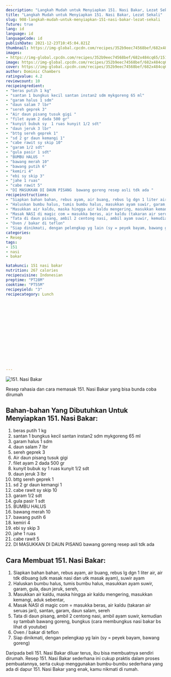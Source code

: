```yaml
---
description: "Langkah Mudah untuk Menyiapkan 151. Nasi Bakar, Lezat Sekali"
title: "Langkah Mudah untuk Menyiapkan 151. Nasi Bakar, Lezat Sekali"
slug: 908-langkah-mudah-untuk-menyiapkan-151-nasi-bakar-lezat-sekali
future: true
lang: id
language: id
languageCode: id
publishDate: 2021-12-23T10:45:04.821Z 
thumbnail: https://img-global.cpcdn.com/recipes/352b9eec74568bef/682x484cq65/151-nasi-bakar-foto-resep-utama.webp
images:
- https://img-global.cpcdn.com/recipes/352b9eec74568bef/682x484cq65/151-nasi-bakar-foto-resep-utama.webp
image: https://img-global.cpcdn.com/recipes/352b9eec74568bef/682x484cq65/151-nasi-bakar-foto-resep-utama.webp
cover: https://img-global.cpcdn.com/recipes/352b9eec74568bef/682x484cq65/151-nasi-bakar-foto-resep-utama.webp
author: Dominic Chambers
ratingvalue: 4.2
reviewcount: 10
recipeingredient:
- "beras putih 1 kg"
- "santan 1 bungkus kecil santan instan2 sdm mykgoreng 65 ml"
- "garam halus 1 sdm"
- "daun salam 7 lbr"
- "sereh geprek 3"
- "Air daun pisang tusuk gigi "
- "filet ayam 2 dada 500 gr"
- "kunyit bubuk sy  1 ruas kunyit 1/2 sdt"
- "daun jeruk 3 lbr"
- "bttg sereh geprek 1"
- "sd 2 gr daun kemangi 1"
- "cabe rawit sy skip 10"
- "garam 1/2 sdt"
- "gula pasir 1 sdt"
- "BUMBU HALUS  "
- "bawang merah 10"
- "bawang putih 6"
- "kemiri 4"
- "ebi sy skip 3"
- "jahe 1 ruas"
- "cabe rawit 5"
- "DI MASUKKAN DI DAUN PISANG  bawang goreng resep asli tdk ada "
recipeinstructions:
- "Siapkan bahan bahan, rebus ayam, air buang, rebus lg dgn 1 liter air, air tdk dibuang (utk masak nasi dan utk masak ayam), suwir ayam"
- "Haluskan bumbu halus, tumis bumbu halus, masukkan ayam suwir, garam, gula, daun jeruk, sereh,"
- "Masukkan air kaldu, maska hingga air kaldu mengering, masukkan kemangi, aduk sebentar,"
- "Masak NASI di magic com = masukka beras, air kaldu (takaran air seruas jari), santan, garam, daun salam, sereh"
- "Tata di daun pisang, ambil 2 centong nasi, ambil ayam suwir, kemudian sy tambah bawang goreng, bungkus (cara membungkus nasi bakar bs lihat di youtube)"
- "Oven / bakar di teflon"
- "Siap dinikmati, dengan pelengkap yg lain (sy = peyek bayam, bawang goreng)"
categories:
- Resep
tags:
- 151
- nasi
- bakar

katakunci: 151 nasi bakar 
nutrition: 267 calories
recipecuisine: Indonesian
preptime: "PT28M"
cooktime: "PT55M"
recipeyield: "3"
recipecategory: Lunch


     
    
    
    
    
    
    
    
    
    
    
      
    
---
```



![151. Nasi Bakar](https://img-global.cpcdn.com/recipes/352b9eec74568bef/682x484cq65/151-nasi-bakar-foto-resep-utama.webp)

Resep rahasia dan cara memasak  151. Nasi Bakar yang bisa bunda coba dirumah

<!--inarticleads1-->

## Bahan-bahan Yang Dibutuhkan Untuk Menyiapkan 151. Nasi Bakar:

1. beras putih 1 kg
1. santan 1 bungkus kecil santan instan2 sdm mykgoreng 65 ml
1. garam halus 1 sdm
1. daun salam 7 lbr
1. sereh geprek 3
1. Air daun pisang tusuk gigi 
1. filet ayam 2 dada 500 gr
1. kunyit bubuk sy  1 ruas kunyit 1/2 sdt
1. daun jeruk 3 lbr
1. bttg sereh geprek 1
1. sd 2 gr daun kemangi 1
1. cabe rawit sy skip 10
1. garam 1/2 sdt
1. gula pasir 1 sdt
1. BUMBU HALUS  
1. bawang merah 10
1. bawang putih 6
1. kemiri 4
1. ebi sy skip 3
1. jahe 1 ruas
1. cabe rawit 5
1. DI MASUKKAN DI DAUN PISANG  bawang goreng resep asli tdk ada 



<!--inarticleads2-->

## Cara Membuat 151. Nasi Bakar:

1. Siapkan bahan bahan, rebus ayam, air buang, rebus lg dgn 1 liter air, air tdk dibuang (utk masak nasi dan utk masak ayam), suwir ayam
1. Haluskan bumbu halus, tumis bumbu halus, masukkan ayam suwir, garam, gula, daun jeruk, sereh,
1. Masukkan air kaldu, maska hingga air kaldu mengering, masukkan kemangi, aduk sebentar,
1. Masak NASI di magic com = masukka beras, air kaldu (takaran air seruas jari), santan, garam, daun salam, sereh
1. Tata di daun pisang, ambil 2 centong nasi, ambil ayam suwir, kemudian sy tambah bawang goreng, bungkus (cara membungkus nasi bakar bs lihat di youtube)
1. Oven / bakar di teflon
1. Siap dinikmati, dengan pelengkap yg lain (sy = peyek bayam, bawang goreng)




Daripada   beli  151. Nasi Bakar  diluar terus, ibu  bisa membuatnya sendiri dirumah. Resep  151. Nasi Bakar  sederhana ini cukup praktis dalam proses pembuatannya, serta cukup menggunakan bumbu-bumbu sederhana yang ada di dapur  151. Nasi Bakar  yang enak, kamu nikmati di rumah.
